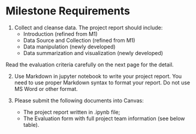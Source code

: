 # Milestone Requirements

1.	Collect and cleanse data. The project report should include: 
    - Introduction (refined from M1)
    - Data Source and Collection (refined from M1)
    - Data manipulation (newly developed)
    - Data summarization and visualization (newly developed)
    
Read the evaluation criteria carefully on the next page for the detail.

2.	Use Markdown in jupyter notebook to write your project report. You need to use proper Markdown syntax to format your report. Do not use MS Word or other format.

3.	Please submit the following documents into Canvas: 
    - The project report written in .ipynb file; 
    - The Evaluation form with full project team information (see below table).
